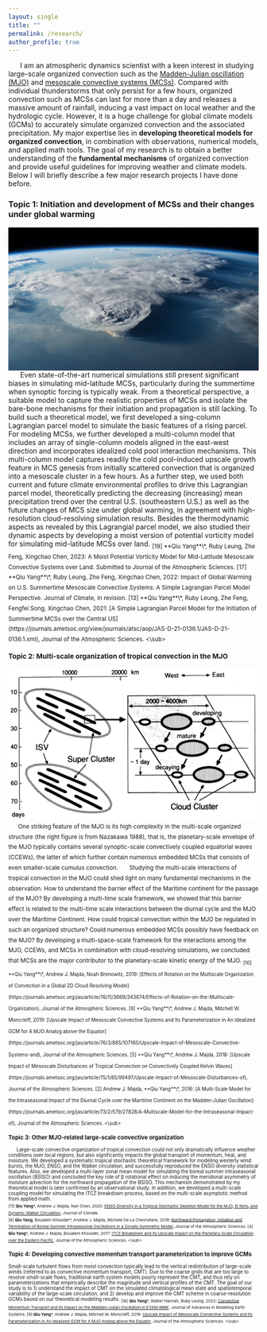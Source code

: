 ```yaml
---
layout: single
title: ""
permalink: /research/
author_profile: true
---
```


&nbsp;&nbsp;&nbsp;&nbsp;&nbsp;&nbsp;I am an atmospheric dynamics scientist with a keen interest in studying large-scale organized convection such as the [Madden-Julian oscillation (MJO)](https://www.youtube.com/watch?v=UsWHHE_jkGE&t=137s) and [mesoscale convective systems (MCSs)](https://en.wikipedia.org/wiki/Mesoscale_convective_system). Compared with individual thunderstorms that only persist for a few hours, organized convection such as MCSs can last for more than a day and releases a massive amount of rainfall, inducing a vast impact on local weather and the hydrologic cycle. However, it is a huge challenge for global climate models (GCMs) to accurately simulate organized convection and the associated precipitation. My major expertise lies in **developing theoretical models for organized convection**, in combination with observations, numerical models, and applied math tools. The goal of my research is to obtain a better understanding of the **fundamental mechanisms** of organized convection and provide useful guidelines for improving weather and climate models. Below I will briefly describe a few major research projects I have done before. 

### Topic 1: Initiation and development of MCSs and their changes under global warming

<img style="float: right; padding: 0px 0px 0px 10px;" src="/files/Feng_MCS_Database.jpeg" alt="drawing" width="600"/>
&nbsp;&nbsp;&nbsp;&nbsp;&nbsp;&nbsp;Even state-of-the-art numerical simulations still present significant biases in simulating mid-latitude MCSs, particularly during the summertime when synoptic forcing is typically weak. From a theoretical perspective, a suitable model to capture the realistic properties of MCSs and isolate the bare-bone mechanisms for their initiation and propagation is still lacking. To build such a theoretical model, we first developed a sing-column Lagrangian parcel model to simulate the basic features of a rising parcel. For modeling MCSs, we further developed a multi-column model that includes an array of single-column models aligned in the east-west direction and incorporates idealized cold pool interaction mechanisms. This multi-column model captures readily the cold pool–induced upscale growth feature in MCS genesis from initially scattered convection that is organized into a mesoscale cluster in a few hours. As a further step, we used both current and future climate environmental profiles to drive this Lagrangian parcel model, theoretically predicting the decreasing (increasing) mean precipitation trend over the central U.S. (southeastern U.S.) as well as the future changes of MCS size under global warming, in agreement with high-resolution cloud-resolving simulation results. Besides the thermodynamic aspects as revealed by this Lagrangial parcel model, we also studied their dynamic aspects by developing a moist version of potential vorticity model for simulating mid-latitude MCSs over land.      
<sub>
[19] **Qiu Yang**\*, Ruby Leung, Zhe Feng, Xingchao Chen, 2023: A Moist Potential Vorticity Model for Mid-Latitude Mesoscale Convective Systems over Land. Submitted to Journal of the Atmospheric Sciences.      
[17] **Qiu Yang**\*, Ruby Leung, Zhe Feng, Xingchao Chen, 2022: Impact of Global Warming on U.S. Summertime Mesoscale Convective Systems: A Simple Lagrangian Parcel Model Perspective. Journal of Climate, in revision.      
[13] **Qiu Yang**\*, Ruby Leung, Zhe Feng, Fengfei Song, Xingchao Chen, 2021: [A Simple Lagrangian Parcel Model for the Initiation of Summertime MCSs over the Central US](https://journals.ametsoc.org/view/journals/atsc/aop/JAS-D-21-0136.1/JAS-D-21-0136.1.xml), Journal of the Atmospheric Sciences.  
<\sub>

### Topic 2: Multi-scale organization of tropical convection in the MJO
  
<img style="float: right; padding: 0px 0px 0px 5px;" src="/files/MJOmultiscale.png" alt="drawing" width="600"/>
&nbsp;&nbsp;&nbsp;&nbsp;&nbsp;&nbsp;One striking feature of the MJO is its high complexity in the multi-scale organized structure (the right figure is from Nazakawa 1988), that is, the planetary-scale envelope of the MJO typically contains several synoptic-scale convectively coupled equatorial waves (CCEWs), the latter of which further contain numerous embedded MCSs that consists of even smaller-scale cumulus convection.     
&nbsp;&nbsp;&nbsp;&nbsp;&nbsp;&nbsp;Studying the multi-scale interactions of tropical convection in the MJO could shed light on many fundamental mechanisms in the observation. How to understand the barrier effect of the Maritime continent for the passage of the MJO? By developing a multi-time scale framework, we showed that this barrier effect is related to the multi-time scale interactions between the diurnal cycle and the MJO over the Maritime Continent. How could tropical convection within the MJO be regulated in such an organized structure? Could numerous embedded MCSs possibly have feedback on the MJO? By developing a multi-space-scale framework for the interactions among the MJO, CCEWs, and MCSs in combination with cloud-resolving simulations, we concluded that MCSs are the major contributor to the planetary-scale kinetic energy of the MJO.      
<sub>
[10] **Qiu Yang**\*, Andrew J. Majda, Noah Brenowitz, 2019: [Effects of Rotation on the Multiscale Organization of Convection in a Global 2D Cloud Resolving Model](https://journals.ametsoc.org/jas/article/76/11/3669/343674/Effects-of-Rotation-on-the-Multiscale-Organization), Journal of the Atmospheric Sciences.  
[9] **Qiu Yang**\*, Andrew J. Majda, Mitchell W. Moncrieff, 2019: [Upscale Impact of Mesoscale Convective Systems and Its Parameterization in An Idealized GCM for A MJO Analog above the Equator](https://journals.ametsoc.org/jas/article/76/3/865/107160/Upscale-Impact-of-Mesoscale-Convective-Systems-and), Journal of the Atmospheric Sciences.  
[5] **Qiu Yang**\*, Andrew J. Majda, 2018: [Upscale Impact of Mesoscale Disturbances of Tropical Convection on Convectively Coupled Kelvin Waves](https://journals.ametsoc.org/jas/article/75/1/85/99497/Upscale-Impact-of-Mesoscale-Disturbances-of), Journal of the Atmospheric Sciences.  
[2] Andrew J. Majda, **Qiu Yang**\*, 2016: [A Multi-Scale Model for the Intraseasonal Impact of the Diurnal Cycle over the Maritime Continent on the Madden-Julian Oscillation](https://journals.ametsoc.org/jas/article/73/2/579/27828/A-Multiscale-Model-for-the-Intraseasonal-Impact-of), Journal of the Atmospheric Sciences.
<\sub>
  
### Topic 3: Other MJO-related large-scale convective organization
  
&nbsp;&nbsp;&nbsp;&nbsp;&nbsp;&nbsp;Large-scale convective organization of tropical convection could not only dramatically influence weather conditions over local regions, but also significantly impacts the global transport of momentum, heat, and moisture.  We developed a systematic tropical stochastic theoretical framework for modeling westerly wind bursts, the MJO, ENSO, and the Walker circulation, and successfully reproduced the ENSO diversity statistical features. Also, we developed a multi-layer zonal mean model for simulating the boreal summer intraseasonal oscillation (BSISO) and concluded the key role of β rotational effect on inducing the meridional asymmetry of moisture advection for the northward propagation of the BSISO. This mechanism demonstrated by my theoretical model is later confirmed by an observational study. In addition, we developed a multi-scale coupling model for simulating the ITCZ breakdown process, based on the multi-scale asymptotic method from applied math.    
<sub>
[11] **Qiu Yang**\*, Andrew J. Majda, Nan Chen, 2020: [ENSO Diversity in a Tropical Stochastic Skeleton Model for the MJO, El Nino, and Dynamic Walker Circulation](https://journals.ametsoc.org/view/journals/clim/aop/JCLI-D-20-0447.1/JCLI-D-20-0447.1.xml), Journal of Climate.  
[8] **Qiu Yang**, Boualem Khouider*, Andrew J. Majda, Michele De La Chevrotiere, 2019: [Northward Propagation, Initiation and Termination of Boreal Summer Intraseasonal Oscillations in a Zonally Symmetric Model](https://journals.ametsoc.org/jas/article/76/2/639/40339/Northward-Propagation-Initiation-and-Termination), Journal of the Atmospheric Sciences.
[4] **Qiu Yang**\*, Andrew J. Majda, Boualem Khouider, 2017: [ITCZ Breakdown and Its Upscale Impact on the Planetary-Scale Circulation over the Eastern Pacific](https://journals.ametsoc.org/jas/article/74/12/4023/68982/ITCZ-Breakdown-and-Its-Upscale-Impact-on-the), Journal of the Atmospheric Sciences.
<\sub>
 
### Topic 4: Developing convective momentum transport parameterization to improve GCMs
  
Small-scale turbulent flows from moist convection typically lead to the vertical redistribution of large-scale winds (referred to as convective momentum transport, CMT). Due to the coarse grids that are too large to resolve small-scale flows, traditional earth system models poorly represent the CMT, and thus rely on parameterizations that empirically describe the magnitude and vertical profiles of the CMT. The goal of our study is to 1) understand the impact of CMT on the simulated climatological mean state and spatiotemporal variability of the large-scale circulation, and 2) develop and improve the CMT scheme in coarse-resolution GCMs based on our theoretical modeling results. 
<sub>
[16] **Qiu Yang**\*, Walter Hannah, Ruby Leung, 2022: [Convective Momentum Transport and its Impact on the Madden-Julian Oscillation in E3SM-MMF](https://doi.org/10.1029/2022MS003206). Journal of Advances in Modeling Earth Systems. 
[9] **Qiu Yang**\*, Andrew J. Majda, Mitchell W. Moncrieff, 2019: [Upscale Impact of Mesoscale Convective Systems and Its Parameterization in An Idealized GCM for A MJO Analog above the Equator](https://journals.ametsoc.org/jas/article/76/3/865/107160/Upscale-Impact-of-Mesoscale-Convective-Systems-and), Journal of the Atmospheric Sciences.
<\sub>
 

